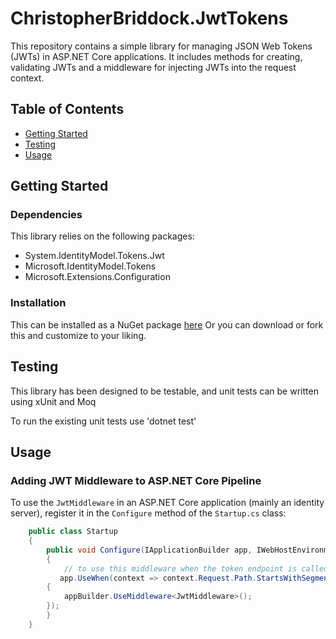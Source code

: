 # ChristopherBriddock.JwtTokens

This repository contains a simple library for managing JSON Web Tokens (JWTs) in ASP.NET Core applications. It includes methods for creating, validating JWTs and a middleware for injecting JWTs into the request context.

## Table of Contents

- [Getting Started](#getting-started)
- [Testing](#testing)
- [Usage](#usage)

## Getting Started

### Dependencies

This library relies on the following packages:

- System.IdentityModel.Tokens.Jwt
- Microsoft.IdentityModel.Tokens
- Microsoft.Extensions.Configuration

### Installation

This can be installed as a NuGet package [here](https://www.nuget.org/packages/ChristopherBriddock.JwtTokens/)
Or you can download or fork this and customize to your liking.

## Testing

This library has been designed to be testable, and unit tests can be written using xUnit and Moq 

To run the existing unit tests use 'dotnet test'
## Usage

### Adding JWT Middleware to ASP.NET Core Pipeline

To use the `JwtMiddleware` in an ASP.NET Core application (mainly an identity server), register it in the `Configure` method of the `Startup.cs` class:

```csharp
    public class Startup
    {
        public void Configure(IApplicationBuilder app, IWebHostEnvironment env)
        {
            // to use this middleware when the token endpoint is called.
           app.UseWhen(context => context.Request.Path.StartsWithSegments("/token"), appBuilder =>
        {
            appBuilder.UseMiddleware<JwtMiddleware>();
        });
        }
    }

